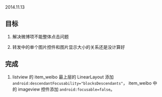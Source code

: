 2014.11.13

## 目标

1. 解决微博项不能整体点击问题

2. 转发中的单个图片控件和图片显示大小的关系还是没计算好


## 完成

1. listview 的 item_weibo 最上层的 LinearLayout 添加 `android:descendantFocusability="blocksDescendants"`， item_weibo 中的 imageview 控件添加 
`android:focusable=false`。
